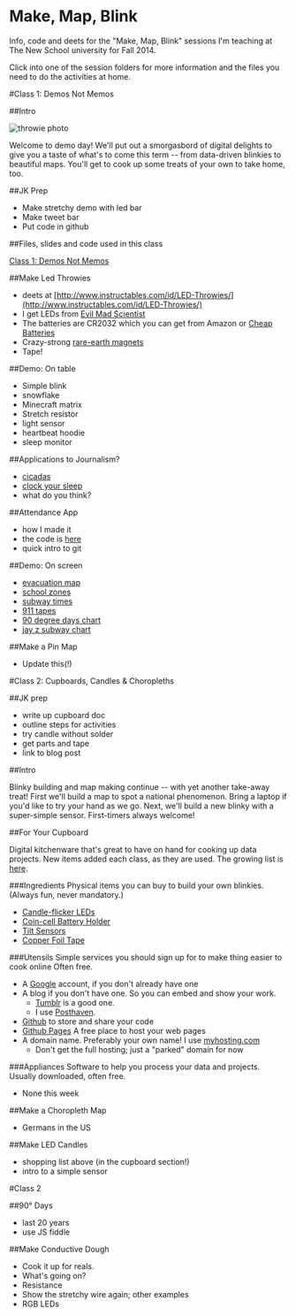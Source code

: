 Make, Map, Blink
==============

Info, code and deets for the "Make, Map, Blink" sessions I'm teaching at The New School university for Fall 2014.

Click into one of the session folders for more information and the files you need to do the activities at home.

#Class 1: Demos Not Memos

##Intro

![throwie photo](https://dl.dropboxusercontent.com/u/466610/blogelements/2-LED_Throwies.JPG)

Welcome to demo day! We'll put out a smorgasbord of digital delights to give you a taste of what's to come this term -- from data-driven blinkies to beautiful maps. You'll get to cook up some treats of your own to take home, too.

##JK Prep

- Make stretchy demo with led bar
- Make tweet bar
- Put code in github

##Files, slides and code used in this class

[Class 1: Demos Not Memos](https://github.com/jkeefe/make-map-blink/tree/master/session-01)

##Make Led Throwies

- deets at [http://www.instructables.com/id/LED-Throwies/](http://www.instructables.com/id/LED-Throwies/)
- I get LEDs from [Evil Mad Scientist](http://shop.evilmadscientist.com/productsmenu/partsmenu/383-allled?qh=YTo0OntpOjA7czo0OiJsZWRzIjtpOjE7czozOiJsZWQiO2k6MjtzOjY6ImxlZHMnLCI7aTozO3M6NToibGVkJ3MiO30%3D)
- The batteries are CR2032 which you can get from Amazon or [Cheap Batteries](http://www.cheap-batteries.com/cn.html)
- Crazy-strong [rare-earth magnets](http://www.amazon.com/BYKES-Neodymium-Extremly-Powerful-Refrigerator/dp/B00I53PPS6/ref=sr_1_18?s=industrial&ie=UTF8&qid=1409539170&sr=1-18&keywords=bykes+technologies%C2%AE)
- Tape!

##Demo: On table

* Simple blink
* snowflake
* Minecraft matrix
* Stretch resistor
* light sensor
* heartbeat hoodie
* sleep monitor

##Applications to Journalism?

- [cicadas](http://project.wnyc.org/cicadas/)
- [clock your sleep](http://project.wnyc.org/sleep/)
- what do you think?

##Attendance App

- how I made it
- the code is [here](https://github.com/jkeefe/projects-johnkeefe-net/blob/master/server.js)
- quick intro to git

##Demo: On screen

- [evacuation map](http://project.wnyc.org/hurricane-zones/hurricane-zones.html)
- [school zones](http://project.wnyc.org/speed-zones/)
- [subway times](http://project.wnyc.org/transit-time/)
- [911 tapes](http://project.wnyc.org/convent-fire/)
- [90 degree days chart](http://project.wnyc.org/90-degree-days/)
- [jay z subway chart](http://www.wnyc.org/story/285139-counting-the-jay-z-subway-crowd/)

##Make a Pin Map

- Update this(!)

#Class 2: Cupboards, Candles & Choropleths

##JK prep

- write up cupboard doc
- outline steps for activities
- try candle without solder
- get parts and tape
- link to blog post

##Intro

Blinky building and map making continue -- with yet another take-away treat! First we'll build a map to spot a national phenomenon. Bring a laptop if you'd like to try your hand as we go. Next, we'll build a new blinky with a super-simple sensor. First-timers always welcome!

##For Your Cupboard

Digital kitchenware that's great to have on hand for cooking up data projects. New items added each class, as they are used. The growing list is [here](link). 

###Ingredients
Physical items you can buy to build your own blinkies. (Always fun, never mandatory.)

- [Candle-flicker LEDs](http://shop.evilmadscientist.com/productsmenu/partsmenu/408)
- [Coin-cell Battery Holder](https://www.sparkfun.com/products/8822)
- [Tilt Sensors](https://www.sparkfun.com/products/10289)
- [Copper Foil Tape](https://www.adafruit.com/products/1128)

###Utensils
Simple services you should sign up for to make thing easier to cook online Often free. 

- A [Google](http://accounts.google.com) account, if you don't already have one
- A blog if you don't have one. So you can embed and show your work.
	- [Tumblr](http://tumblr.com) is a good one. 
	- I use [Posthaven](http://posthaven.com).
- [Github](http://github.com) to store and share your code
- [Github Pages](https://pages.github.com/) A free place to host your web pages
- A domain name. Preferably your own name! I use [myhosting.com](http://myhosting.com)
	- Don't get the full hosting; just a "parked" domain for now

###Appliances
Software to help you process your data and projects. Usually downloaded, often free.

- None this week

##Make a Choropleth Map

- Germans in the US

##Make LED Candles

- shopping list above (in the cupboard section!)
- intro to a simple sensor

#Class 2

##90° Days

* last 20 years
* use JS fiddle 

##Make Conductive Dough

* Cook it up for reals.
* What's going on?
* Resistance
* Show the stretchy wire again; other examples
* RGB LEDs
